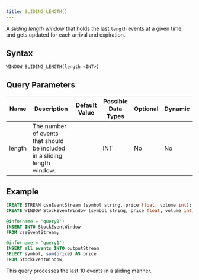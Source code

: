 ```yaml
---
title: SLIDING_LENGTH()
---
```


A _sliding length window_ that holds the last `length` events at a given time, and gets updated for each arrival and expiration.

## Syntax

    WINDOW SLIDING_LENGTH(length <INT>)

## Query Parameters

| Name          | Description     | Default Value | Possible Data Types | Optional | Dynamic |
|----------|---------------------------------------|-------------|-----------------|----------|---------|
| length | The number of events that should be included in a sliding length window. |          | INT        | No       | No      |

## Example

```sql
CREATE STREAM cseEventStream (symbol string, price float, volume int);
CREATE WINDOW StockEventWindow (symbol string, price float, volume int) SLIDING_LENGTH(10) output all events;

@info(name = 'query0')
INSERT INTO StockEventWindow
FROM cseEventStream;

@info(name = 'query1')
INSERT all events INTO outputStream 
SELECT symbol, sum(price) AS price
FROM StockEventWindow;
```

This query processes the last 10 events in a sliding manner.
